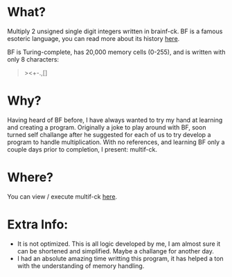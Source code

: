# What?
Multiply 2 unsigned single digit integers written in brainf-ck. BF is a famous esoteric language, you can read more about its history [here](https://esolangs.org/wiki/brainfuck).

BF is Turing-complete, has 20,000 memory cells (0-255), and is written with only 8 characters:

>\><+-.,[]

# Why?
Having heard of BF before, I have always wanted to try my hand at learning and creating a program. Originally a joke to play around with BF, soon turned self challange after he suggested for each of us to try develop a program to handle multiplication. With no references, and learning BF only a couple days prior to completion, I present: multif-ck.

# Where?
You can view / execute multif-ck [here](https://fatiherikli.github.io/brainfuck-visualizer/#Pj4+Pj4rPDw8PDwKCj4rKysrKysrWz4rKysrKysrPC1dPi0KPiw8ClstPCs+Pi08XQo+Piw8PDwKWy0+Pj4tPDw8XQo+Pj4KWwogLTwKIFstPCs8Kz4+XQogPDwKIFstPj4rPDxdCiA+Pj4KXQo8Wy1dPAoKWwogWzwrKysrKysrKysrPF0+CiBbCiAgWy0+Pl0KICA8CiAgWy08PF0KICA+PgogIFs8PF0KICA+CiBdCiA+Wz4+Pls8KzxdXTwKXQo8Ci0KPDw8PDwKKysrKysrKysrKwo+ClstPC0+XQorKysrKysrWz4rKysrKysrPC1dPi0KPDwKWy0+Pis8PF0KKysrKysrK1s+KysrKysrKzwtXT4tCj4+PgpbLTw8PCs+Pj5dCjw8PC4KPi4=).

# Extra Info:
- It is not optimized. This is all logic developed by me, I am almost sure it can be shortened and simplified. Maybe a challange for another day.
- I had an absolute amazing time writting this program, it has helped a ton with the understanding of memory handling.

